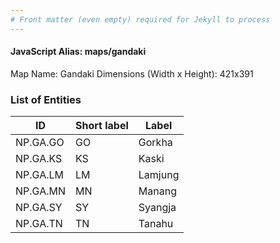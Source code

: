 ```yaml
---
# Front matter (even empty) required for Jekyll to process
---
```


#### JavaScript Alias: maps/gandaki

Map Name: Gandaki
Dimensions (Width x Height): 421x391






### List of Entities

ID | Short label | Label
---|---|---|
NP.GA.GO|GO|Gorkha
NP.GA.KS|KS|Kaski
NP.GA.LM|LM|Lamjung
NP.GA.MN|MN|Manang
NP.GA.SY|SY|Syangja
NP.GA.TN|TN|Tanahu